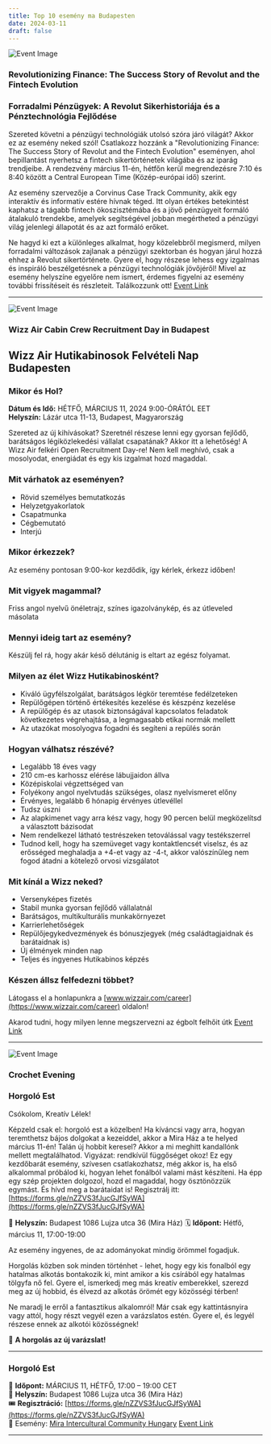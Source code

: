 ```yaml
---
title: Top 10 esemény ma Budapesten
date: 2024-03-11
draft: false
---
```


![Event Image](https://scontent-fra5-2.xx.fbcdn.net/v/t39.30808-6/430253477_307369615691644_5906534286521061715_n.jpg?stp=dst-jpg_s960x960&_nc_cat=109&ccb=1-7&_nc_sid=5f2048&_nc_ohc=GsJj2g8fIp8AX9El7DJ&_nc_ht=scontent-fra5-2.xx&oh=00_AfA_Jq8i67g1z3MahcF9-EM9KoBfElw1N8X8thuKgTpGuQ&oe=65F4517F)

 ### Revolutionizing Finance: The Success Story of Revolut and the Fintech Evolution

### Forradalmi Pénzügyek: A Revolut Sikerhistoriája és a Pénztechnológia Fejlődése

Szereted követni a pénzügyi technológiák utolsó szóra járó világát? Akkor ez az esemény neked szól! Csatlakozz hozzánk a "Revolutionizing Finance: The Success Story of Revolut and the Fintech Evolution" eseményen, ahol bepillantást nyerhetsz a fintech sikertörténetek világába és az iparág trendjeibe. A rendezvény március 11-én, hétfőn kerül megrendezésre 7:10 és 8:40 között a Central European Time (Közép-európai idő) szerint.

Az esemény szervezője a Corvinus Case Track Community, akik egy interaktív és informatív estére hívnak téged. Itt olyan értékes betekintést kaphatsz a tágabb fintech ökoszisztémába és a jövő pénzügyeit formáló átalakuló trendekbe, amelyek segítségével jobban megértheted a pénzügyi világ jelenlegi állapotát és az azt formáló erőket.

Ne hagyd ki ezt a különleges alkalmat, hogy közelebbről megismerd, milyen forradalmi változások zajlanak a pénzügyi szektorban és hogyan járul hozzá ehhez a Revolut sikertörténete. Gyere el, hogy részese lehess egy izgalmas és inspiráló beszélgetésnek a pénzügyi technológiák jövőjéről! Mivel az esemény helyszíne egyelőre nem ismert, érdemes figyelni az esemény további frissítéseit és részleteit. Találkozzunk ott!
[Event Link](https://facebook.com/events/3685153111704208)

---
![Event Image](https://scontent-fra3-1.xx.fbcdn.net/v/t39.30808-6/425299023_794929169340164_4819453254954100563_n.jpg?stp=dst-jpg_s960x960&_nc_cat=101&ccb=1-7&_nc_sid=5f2048&_nc_ohc=pcEP7IFiOm8AX8D-Xe4&_nc_ht=scontent-fra3-1.xx&oh=00_AfDTlbCn2bnvYM9hIp9pALHBTNiX5DPtM6zBoJk7W6ZQwQ&oe=65F35B40)

 ### Wizz Air Cabin Crew Recruitment Day in Budapest

## Wizz Air Hutikabinosok Felvételi Nap Budapesten

### Mikor és Hol?

**Dátum és Idő:** HÉTFŐ, MÁRCIUS 11, 2024 9:00-ÓRÁTÓL EET  
**Helyszín:** Lázár utca 11-13, Budapest, Magyarország

Szereted az új kihívásokat? Szeretnél részese lenni egy gyorsan fejlődő, barátságos légiközlekedési vállalat csapatának? Akkor itt a lehetőség! A Wizz Air felkéri Open Recruitment Day-re! Nem kell meghívó, csak a mosolyodat, energiádat és egy kis izgalmat hozd magaddal.

### Mit várhatok az eseményen?

- Rövid személyes bemutatkozás
- Helyzetgyakorlatok
- Csapatmunka
- Cégbemutató
- Interjú

### Mikor érkezzek?

Az esemény pontosan 9:00-kor kezdődik, így kérlek, érkezz időben!

### Mit vigyek magammal?

Friss angol nyelvű önéletrajz, színes igazolványkép, és az útleveled másolata

### Mennyi ideig tart az esemény?

Készülj fel rá, hogy akár késő délutánig is eltart az egész folyamat.

### Milyen az élet Wizz Hutikabinosként?

- Kiváló ügyfélszolgálat, barátságos légkör teremtése fedélzeteken
- Repülőgépen történő értékesítés kezelése és készpénz kezelése
- A repülőgép és az utasok biztonságával kapcsolatos feladatok következetes végrehajtása, a legmagasabb etikai normák mellett
- Az utazókat mosolyogva fogadni és segíteni a repülés során

### Hogyan válhatsz részévé?

- Legalább 18 éves vagy
- 210 cm-es karhossz elérése lábujjaidon állva
- Középiskolai végzettséged van
- Folyékony angol nyelvtudás szükséges, olasz nyelvismeret előny
- Érvényes, legalább 6 hónapig érvényes útlevéllel
- Tudsz úszni
- Az alapkimenet vagy arra kész vagy, hogy 90 percen belül megközelítsd a választott bázisodat
- Nem rendelkezel látható testrészeken tetoválással vagy testékszerrel
- Tudnod kell, hogy ha szemüveget vagy kontaktlencsét viselsz, és az erősséged meghaladja a +4-et vagy az -4-t, akkor valószínűleg nem fogod átadni a kötelező orvosi vizsgálatot

### Mit kínál a Wizz neked?

- Versenyképes fizetés
- Stabil munka gyorsan fejlődő vállalatnál
- Barátságos, multikulturális munkakörnyezet
- Karrierlehetőségek
- Repülőjegykedvezmények és bónuszjegyek (még családtagjaidnak és barátaidnak is)
- Új élmények minden nap
- Teljes és ingyenes Hutikabinos képzés

### Készen állsz felfedezni többet?

Látogass el a honlapunkra a [www.wizzair.com/career](https://www.wizzair.com/career) oldalon!

Akarod tudni, hogy milyen lenne megszervezni az égbolt felhőit útk
[Event Link](https://facebook.com/events/1653044938560442)

---
![Event Image](https://scontent-fra5-2.xx.fbcdn.net/v/t39.30808-6/429786014_420732957179157_6207391160095281347_n.jpg?stp=dst-jpg_p180x540&_nc_cat=109&ccb=1-7&_nc_sid=5f2048&_nc_ohc=reestm-XcdoAX-iFgS0&_nc_ht=scontent-fra5-2.xx&oh=00_AfC_-LYbPBO3H8MbpvtEvi6vmXO8Mne5RGoGnTOM0fjXpw&oe=65F403F1)

 ### Crochet Evening 

### Horgoló Est

Csókolom, Kreatív Lélek!

Képzeld csak el: horgoló est a közelben! Ha kíváncsi vagy arra, hogyan teremthetsz bájos dolgokat a kezeiddel, akkor a Mira Ház a te helyed március 11-én! Talán új hobbit keresel? Akkor a mi meghitt kandallónk mellett megtalálhatod. Vigyázat: rendkívül függőséget okoz! Ez egy kezdőbarát esemény, szívesen csatlakozhatsz, még akkor is, ha első alkalommal próbálod ki, hogyan lehet fonálból valami mást készíteni. Ha épp egy szép projekten dolgozol, hozd el magaddal, hogy ösztönözzük egymást. És hívd meg a barátaidat is! Regisztrálj itt: [https://forms.gle/nZZVS3fJucGJfSyWA](https://forms.gle/nZZVS3fJucGJfSyWA)


📍 **Helyszín:** Budapest 1086 Lujza utca 36 (Mira Ház)
🗓️ **Időpont:** Hétfő, március 11, 17:00-19:00

Az esemény ingyenes, de az adományokat mindig örömmel fogadjuk.

Horgolás közben sok minden történhet - lehet, hogy egy kis fonalból egy hatalmas alkotás bontakozik ki, mint amikor a kis csírából egy hatalmas tölgyfa nő fel. Gyere el, ismerkedj meg más kreatív emberekkel, szerezd meg az új hobbid, és élvezd az alkotás örömét egy közösségi térben!

Ne maradj le erről a fantasztikus alkalomról! Már csak egy kattintásnyira vagy attól, hogy részt vegyél ezen a varázslatos estén. Gyere el, és legyél részese ennek az alkotói közösségnek!

🌟 **A horgolás az új varázslat!**

---

### Horgoló Est

📅 **Időpont:** MÁRCIUS 11, HÉTFŐ, 17:00 – 19:00 CET  
📍 **Helyszín:** Budapest 1086 Lujza utca 36 (Mira Ház)  
🎟️ **Regisztráció:** [https://forms.gle/nZZVS3fJucGJfSyWA](https://forms.gle/nZZVS3fJucGJfSyWA)  
👫 Esemény: [Mira Intercultural Community Hungary](https://www.facebook.com/mirahaz)
[Event Link](https://facebook.com/events/410997074914283)

---
